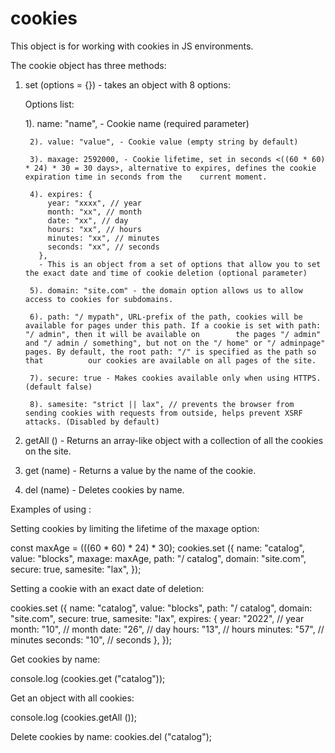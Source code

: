 # cookies
This object is for working with cookies in JS environments.


The cookie object has three methods:

1. set (options = {}) - takes an object with 8 options:
       
       
	Options list:
	
	1). name: "name", - Cookie name (required parameter)

        2). value: "value", - Cookie value (empty string by default)

        3). maxage: 2592000, - Cookie lifetime, set in seconds <((60 * 60) * 24) * 30 = 30 days>, alternative to expires, defines the cookie expiration time in seconds from the 	current moment.
       
        4). expires: {
            year: "xxxx", // year
            month: "xx", // month
            date: "xx", // day
            hours: "xx", // hours
            minutes: "xx", // minutes
            seconds: "xx", // seconds
          },
          - This is an object from a set of options that allow you to set the exact date and time of cookie deletion (optional parameter)

        5). domain: "site.com" - the domain option allows us to allow access to cookies for subdomains.
       
       	6). path: "/ mypath", URL-prefix of the path, cookies will be available for pages under this path. If a cookie is set with path: "/ admin", then it will be available on 		the pages "/ admin" and "/ admin / something", but not on the "/ home" or "/ adminpage" pages. By default, the root path: "/" is specified as the path so that 			our cookies are available on all pages of the site.
                  
        7). secure: true - Makes cookies available only when using HTTPS. (default false)        

        8). samesite: "strict || lax", // prevents the browser from sending cookies with requests from outside, helps prevent XSRF attacks. (Disabled by default)

        
	
2. getAll () - Returns an array-like object with a collection of all the cookies on the site.

3. get (name) - Returns a value by the name of the cookie.

4. del (name) - Deletes cookies by name.




Examples of using :

Setting cookies by limiting the lifetime of the maxage option:

const maxAge = (((60 * 60) * 24) * 30);
cookies.set ({
    name: "catalog",
    value: "blocks",
    maxage: maxAge,
    path: "/ catalog",
    domain: "site.com",
    secure: true,
    samesite: "lax",
});

Setting a cookie with an exact date of deletion:


cookies.set ({
    name: "catalog",
    value: "blocks",
    path: "/ catalog",
    domain: "site.com",
    secure: true,
    samesite: "lax",
    expires: {
	year: "2022", // year
	month: "10", // month
	date: "26", // day
	hours: "13", // hours
	minutes: "57", // minutes
	seconds: "10", // seconds
      },
});


Get cookies by name:

console.log (cookies.get ("catalog"));

Get an object with all cookies:

console.log (cookies.getAll ());

Delete cookies by name:
cookies.del ("catalog");
        

